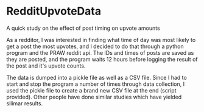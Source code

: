 # RedditUpvoteData
A quick study on the effect of post timing on upvote amounts


  As a redditor, I was interested in finding what time of day was most likely to get a post the most upvotes, and I decided to do that through a python program and the PRAW reddit api. The IDs and times of posts are saved as they are posted, and the program waits 12 hours before logging the result of the post and it's upvote counts.

  The data is dumped into a pickle file as well as a CSV file. Since I had to start and stop the program a number of times through data collection, I used the pickle file to create a brand new CSV file at the end (script provided). Other people have done similar studies which have yielded silimar results. 
